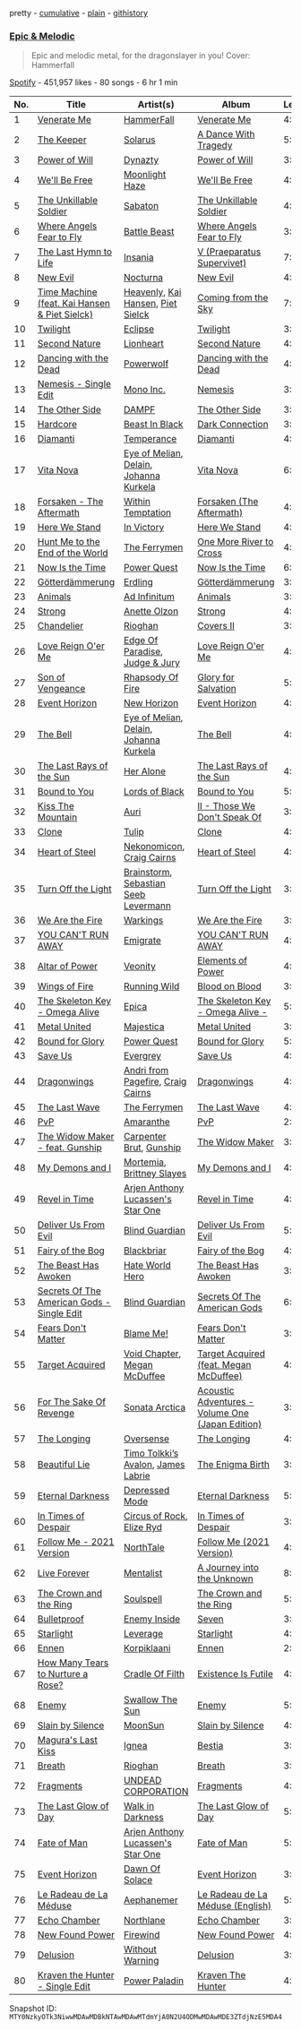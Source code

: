 pretty - [cumulative](/playlists/cumulative/37i9dQZF1DX37bXS7EGI3f.md) - [plain](/playlists/plain/37i9dQZF1DX37bXS7EGI3f) - [githistory](https://github.githistory.xyz/mackorone/spotify-playlist-archive/blob/main/playlists/plain/37i9dQZF1DX37bXS7EGI3f)

### [Epic & Melodic](https://open.spotify.com/playlist/37i9dQZF1DX37bXS7EGI3f)

> Epic and melodic metal, for the dragonslayer in you! Cover: Hammerfall

[Spotify](https://open.spotify.com/user/spotify) - 451,957 likes - 80 songs - 6 hr 1 min

| No. | Title | Artist(s) | Album | Length |
|---|---|---|---|---|
| 1 | [Venerate Me](https://open.spotify.com/track/6D1i1hoMyjs843XbMhNq8J) | [HammerFall](https://open.spotify.com/artist/2o18h28enlHxj887tATc58) | [Venerate Me](https://open.spotify.com/album/31N7LU5QrRO1FffpS3oBH7) | 4:43 |
| 2 | [The Keeper](https://open.spotify.com/track/41tlP5zUoBL8Zca4EGUiPv) | [Solarus](https://open.spotify.com/artist/1uyqmZqACSHV00vIFCsALU) | [A Dance With Tragedy](https://open.spotify.com/album/62vkQQ6Y4eVH0udX8eBxKA) | 5:40 |
| 3 | [Power of Will](https://open.spotify.com/track/480rtuITvEdBj1TA76juXO) | [Dynazty](https://open.spotify.com/artist/5deRBvKxJssHVa9n6B7tWV) | [Power of Will](https://open.spotify.com/album/6MSd9d2q11JwWSsZh6fBVr) | 3:53 |
| 4 | [We'll Be Free](https://open.spotify.com/track/5eHDFd1y53Ui8i7rk6N9nx) | [Moonlight Haze](https://open.spotify.com/artist/1J9Jg6CEtjR3C4SFXz1elX) | [We'll Be Free](https://open.spotify.com/album/5JE6mHj7OvwXBWHhN2DPIV) | 4:02 |
| 5 | [The Unkillable Soldier](https://open.spotify.com/track/1h98WxD3tsMfb4YlB2wBDS) | [Sabaton](https://open.spotify.com/artist/3o2dn2O0FCVsWDFSh8qxgG) | [The Unkillable Soldier](https://open.spotify.com/album/3wjhgpXJu4BWzOilpLkYte) | 4:11 |
| 6 | [Where Angels Fear to Fly](https://open.spotify.com/track/4Ytkv0PncFeYbkJ58N9J3I) | [Battle Beast](https://open.spotify.com/artist/7k5jeohQCF20a8foBD9ize) | [Where Angels Fear to Fly](https://open.spotify.com/album/38t4KgvHehPZhi9X55tZ8O) | 3:56 |
| 7 | [The Last Hymn to Life](https://open.spotify.com/track/2m1SoDCpZAE0oRs6gGCCXe) | [Insania](https://open.spotify.com/artist/5PgpbJGDEilZcBglUPMMPl) | [V \(Praeparatus Supervivet\)](https://open.spotify.com/album/6DjBQrACipS0vKlBIqUgzI) | 7:36 |
| 8 | [New Evil](https://open.spotify.com/track/2IvaXSzA8LFKhSVvJV0xtZ) | [Nocturna](https://open.spotify.com/artist/3Eo8pwg5OKX59PKpAFfPqX) | [New Evil](https://open.spotify.com/album/2iedVBdD7TICbWsudozEbx) | 4:25 |
| 9 | [Time Machine \(feat\. Kai Hansen & Piet Sielck\)](https://open.spotify.com/track/2XxNP9FEnrytdaIElFsWoY) | [Heavenly](https://open.spotify.com/artist/7j3etSXgd9ZLYIUW7KWnpd), [Kai Hansen](https://open.spotify.com/artist/1jpvVuIxURdWfijigYFTch), [Piet Sielck](https://open.spotify.com/artist/1JCBpIh7DHq66ljTJ9E2uu) | [Coming from the Sky](https://open.spotify.com/album/4h1Gmx1wfgbqHZBOjP8kQc) | 7:06 |
| 10 | [Twilight](https://open.spotify.com/track/74ameKBF6bcaHN7O6Knmqw) | [Eclipse](https://open.spotify.com/artist/23ajwxFk5RBpPERZrcjHUr) | [Twilight](https://open.spotify.com/album/0ks7CUZzcbl7BK09HxPjDa) | 3:48 |
| 11 | [Second Nature](https://open.spotify.com/track/3rVrbisqmkrfOVpfl9Plgj) | [Lionheart](https://open.spotify.com/artist/1ei3UyhCTygt5lNCVFItam) | [Second Nature](https://open.spotify.com/album/5rCIMFTGTvS0jLdOAc1Ljx) | 4:36 |
| 12 | [Dancing with the Dead](https://open.spotify.com/track/7KOCjpEPpWhjUQwMhewWy6) | [Powerwolf](https://open.spotify.com/artist/5HFkc3t0HYETL4JeEbDB1v) | [Dancing with the Dead](https://open.spotify.com/album/5mAAQ7KTPsJrny2toIFtn8) | 4:05 |
| 13 | [Nemesis \- Single Edit](https://open.spotify.com/track/1Ms77wvO9QAgwOI0wNILHh) | [Mono Inc.](https://open.spotify.com/artist/1189BemPY7h2lgaH1pkzGX) | [Nemesis](https://open.spotify.com/album/2MghktqgzbKofBy4CYGyk1) | 3:58 |
| 14 | [The Other Side](https://open.spotify.com/track/3o9soRptwDhjVZ5IW0c2OG) | [DAMPF](https://open.spotify.com/artist/0S3PwQ8ImA3ORcNpYsG6my) | [The Other Side](https://open.spotify.com/album/6pzWHJIhb1m0bynoFZzx7Q) | 3:34 |
| 15 | [Hardcore](https://open.spotify.com/track/1kKzLv3w7I5NXzEtWkSzi4) | [Beast In Black](https://open.spotify.com/artist/0rEuaTPLMhlViNCJrg3NEH) | [Dark Connection](https://open.spotify.com/album/30O1KkbyS9bbOniw7xtQux) | 3:34 |
| 16 | [Diamanti](https://open.spotify.com/track/47uPFOpLZMwu2ke4hyhbyW) | [Temperance](https://open.spotify.com/artist/0WHhPa7TmqQASabtpYsa5J) | [Diamanti](https://open.spotify.com/album/22w7SXP9juzKAZrEG0FnSs) | 4:31 |
| 17 | [Vita Nova](https://open.spotify.com/track/2o7Exjn3bLrKOYS7rsJXlr) | [Eye of Melian](https://open.spotify.com/artist/4o6EEebyNsDyI14s2jnB4G), [Delain](https://open.spotify.com/artist/6pIRdCtSE5hLFfIfcTAicI), [Johanna Kurkela](https://open.spotify.com/artist/7fsO7iJz8gv776THRffk0A) | [Vita Nova](https://open.spotify.com/album/6HLg30KBqgZsKRhWeKmops) | 6:04 |
| 18 | [Forsaken \- The Aftermath](https://open.spotify.com/track/6dzyEj20geKV3Khh0nFqbR) | [Within Temptation](https://open.spotify.com/artist/3hE8S8ohRErocpkY7uJW4a) | [Forsaken \(The Aftermath\)](https://open.spotify.com/album/19sM9PTWBKHos2jARNfe06) | 4:58 |
| 19 | [Here We Stand](https://open.spotify.com/track/3PMyqW85Gvncxxup60MIie) | [In Victory](https://open.spotify.com/artist/56rg8R5k95tY2jT4cQPyK3) | [Here We Stand](https://open.spotify.com/album/47tmMof0okT3jCJteSF1rR) | 4:08 |
| 20 | [Hunt Me to the End of the World](https://open.spotify.com/track/3ZHU0h1DO2Tir7pQu889N5) | [The Ferrymen](https://open.spotify.com/artist/6THX1gyfwGIwiPSyU5ffL7) | [One More River to Cross](https://open.spotify.com/album/7gb21nwjJJum3M1NoL5NkN) | 4:54 |
| 21 | [Now Is the Time](https://open.spotify.com/track/0H0g6Rk2E39yNF9ShYj9z0) | [Power Quest](https://open.spotify.com/artist/0m9MRvdIdPp3cR1JkaEVip) | [Now Is the Time](https://open.spotify.com/album/4IFXE9orZJ3dAxIZDjp3aV) | 6:18 |
| 22 | [Götterdämmerung](https://open.spotify.com/track/55YRUWiZOr4VwLpBc8QBWI) | [Erdling](https://open.spotify.com/artist/1YbFcjdUGqumvNIWLVGcJK) | [Götterdämmerung](https://open.spotify.com/album/0kh834SiX6ZoLU3X7kMJqu) | 3:44 |
| 23 | [Animals](https://open.spotify.com/track/0cNfzbkANFageuTc7Hl414) | [Ad Infinitum](https://open.spotify.com/artist/2X3qFQFHkm1sOGo5ppIoSD) | [Animals](https://open.spotify.com/album/0tvqssflKB4QRiZIpFyTYD) | 3:43 |
| 24 | [Strong](https://open.spotify.com/track/5fIjngwWngFucpYJdRHhQZ) | [Anette Olzon](https://open.spotify.com/artist/37561fPR6pVMtyLd3eOFys) | [Strong](https://open.spotify.com/album/0xIa7oSXgzJAERXQqa1r6f) | 4:27 |
| 25 | [Chandelier](https://open.spotify.com/track/6yqcGYzJ7V4tv9wXt827ue) | [Rioghan](https://open.spotify.com/artist/2Ev0s3CG4Oz7MJvqpQzHWw) | [Covers II](https://open.spotify.com/album/0iGeVl7864jzkdwMGrrrNd) | 3:38 |
| 26 | [Love Reign O'er Me](https://open.spotify.com/track/4iTx8xQFl22MH82TTrw8NQ) | [Edge Of Paradise](https://open.spotify.com/artist/45MvWoWLKlKglPHeKiVlJY), [Judge & Jury](https://open.spotify.com/artist/2p1FiOhFr2sED9OxKVNRbB) | [Love Reign O'er Me](https://open.spotify.com/album/4bYUQCRw0UMQaPdlMmPnce) | 4:00 |
| 27 | [Son of Vengeance](https://open.spotify.com/track/0fNSEGMYMcJpQIcLpUq9FT) | [Rhapsody Of Fire](https://open.spotify.com/artist/2GnCQNJbs4xqFulqAdAg2U) | [Glory for Salvation](https://open.spotify.com/album/4OfONg7cNiDlH9tpVNKN5i) | 5:46 |
| 28 | [Event Horizon](https://open.spotify.com/track/7zAy7zxQ3089UVtT8iopo1) | [New Horizon](https://open.spotify.com/artist/2Tx9qvXQEMGM4wIRald5uk) | [Event Horizon](https://open.spotify.com/album/4tcpxAECnvzKmINKJ44UYY) | 4:13 |
| 29 | [The Bell](https://open.spotify.com/track/1g2eSCd9S2onJcfJxAcS71) | [Eye of Melian](https://open.spotify.com/artist/4o6EEebyNsDyI14s2jnB4G), [Delain](https://open.spotify.com/artist/6pIRdCtSE5hLFfIfcTAicI), [Johanna Kurkela](https://open.spotify.com/artist/7fsO7iJz8gv776THRffk0A) | [The Bell](https://open.spotify.com/album/4sw2lggNNlSRYa34GbEoTu) | 4:31 |
| 30 | [The Last Rays of the Sun](https://open.spotify.com/track/5RAVYLt6qwE6qAJISplSud) | [Her Alone](https://open.spotify.com/artist/2dnG7Q4xgIcfNpItnAwLAv) | [The Last Rays of the Sun](https://open.spotify.com/album/4vOgylNHYI8EGze0sJGWOg) | 4:35 |
| 31 | [Bound to You](https://open.spotify.com/track/2e3BYKQxVqrwDNBthAVMRf) | [Lords of Black](https://open.spotify.com/artist/5PgEqen6HcezHZRU1PJO0Z) | [Bound to You](https://open.spotify.com/album/4LBRpVSwm4DKouQRuj9xJg) | 5:20 |
| 32 | [Kiss The Mountain](https://open.spotify.com/track/3H6LUyEnkwY4Q1ve2QcYWf) | [Auri](https://open.spotify.com/artist/75lPfGiZ6x0pFKz5oYfBXx) | [II \- Those We Don't Speak Of](https://open.spotify.com/album/4hSTThiexItng5cluApyAN) | 3:41 |
| 33 | [Clone](https://open.spotify.com/track/4G9hW8GiFh3CJrGOHCRzGv) | [Tulip](https://open.spotify.com/artist/520HRtk3c4y8WTKKywE4PY) | [Clone](https://open.spotify.com/album/07hUtl2HsFlRcEb5KeBbbP) | 4:09 |
| 34 | [Heart of Steel](https://open.spotify.com/track/3MyANWSUWkYyEUqMSZl3jO) | [Nekonomicon](https://open.spotify.com/artist/0LRsDKh8RR88ZyqNDw52hB), [Craig Cairns](https://open.spotify.com/artist/6iMoj5iPi4sUkBspHLJ4wK) | [Heart of Steel](https://open.spotify.com/album/4pVcx7JLwNVQL6TstlF4W8) | 4:52 |
| 35 | [Turn Off the Light](https://open.spotify.com/track/7HMC4F7fwmR1hhkqrKfKJi) | [Brainstorm](https://open.spotify.com/artist/6IlOclSCHgJ9Aix6QEktkO), [Sebastian Seeb Levermann](https://open.spotify.com/artist/4xB9G8gml0tx2QatDmBeD8) | [Turn Off the Light](https://open.spotify.com/album/4zRsabCZpD1WtJiqmiz0ia) | 3:30 |
| 36 | [We Are the Fire](https://open.spotify.com/track/04I8CtevYCYmQeTrre9CZC) | [Warkings](https://open.spotify.com/artist/7DXUeaMULtMVFmmaKFzH3E) | [We Are the Fire](https://open.spotify.com/album/0mtaaHGtukgLeUHa41VDGy) | 3:35 |
| 37 | [YOU CAN'T RUN AWAY](https://open.spotify.com/track/34yWYCjZzUAhRy6DKDlYWn) | [Emigrate](https://open.spotify.com/artist/29fyAsYdzkCIH96xB40um1) | [YOU CAN'T RUN AWAY](https://open.spotify.com/album/6dtR0STntbvuJx4ytx6gZP) | 4:09 |
| 38 | [Altar of Power](https://open.spotify.com/track/0VwzxtkLcWVsFwdLSHfHfX) | [Veonity](https://open.spotify.com/artist/3Zero2Ovi9miqMvjcNpobH) | [Elements of Power](https://open.spotify.com/album/3KVsdtxgGQN5hKi0AWqU0A) | 4:21 |
| 39 | [Wings of Fire](https://open.spotify.com/track/6OWQLU8zkE7ph047jVwt1i) | [Running Wild](https://open.spotify.com/artist/7954VFaZClkL503srfV5PE) | [Blood on Blood](https://open.spotify.com/album/1OLRjNNIkMhGXRsAa3VSDD) | 3:59 |
| 40 | [The Skeleton Key \- Omega Alive](https://open.spotify.com/track/58TCqmFub3i48RrCqkjcKa) | [Epica](https://open.spotify.com/artist/5HA5aLY3jJV7eimXWkRBBp) | [The Skeleton Key \- Omega Alive \-](https://open.spotify.com/album/7kCUk70yTH96LYWAwp0ahX) | 5:05 |
| 41 | [Metal United](https://open.spotify.com/track/2J39E5ALx4hS1WkhWl6qXu) | [Majestica](https://open.spotify.com/artist/52lkxAYfC9ypaPJ2EB22ki) | [Metal United](https://open.spotify.com/album/0GVawmsGBiJTnKcY0rpIDX) | 3:38 |
| 42 | [Bound for Glory](https://open.spotify.com/track/6iaE692yddzSZCtas13O3G) | [Power Quest](https://open.spotify.com/artist/0m9MRvdIdPp3cR1JkaEVip) | [Bound for Glory](https://open.spotify.com/album/67ivunRzZPCKSFkJ0RLkUa) | 5:27 |
| 43 | [Save Us](https://open.spotify.com/track/4wgNeJC09meKtvYTjGTyG8) | [Evergrey](https://open.spotify.com/artist/4S0foX2r0RlC12KBW8u73D) | [Save Us](https://open.spotify.com/album/5vCm979YxXhzYDlpgyYRgW) | 4:45 |
| 44 | [Dragonwings](https://open.spotify.com/track/4LNkBt5ErMrbXHeCPoDhzZ) | [Andri from Pagefire](https://open.spotify.com/artist/2G9wqkzaH0KfttTIbqTqMC), [Craig Cairns](https://open.spotify.com/artist/6iMoj5iPi4sUkBspHLJ4wK) | [Dragonwings](https://open.spotify.com/album/5myo6QeT0EwVkAVPw3MlR0) | 4:03 |
| 45 | [The Last Wave](https://open.spotify.com/track/3HIrL5CpFrc6CNjiOCDidI) | [The Ferrymen](https://open.spotify.com/artist/6THX1gyfwGIwiPSyU5ffL7) | [The Last Wave](https://open.spotify.com/album/4fh7KDwJsiTCLwzeEEJIXL) | 4:47 |
| 46 | [PvP](https://open.spotify.com/track/46HFTyFqLMzSye98Arqa98) | [Amaranthe](https://open.spotify.com/artist/2KaW48xlLnXC2v8tvyhWsa) | [PvP](https://open.spotify.com/album/2NmhrfbIE0otcLsX7rgmJ5) | 2:59 |
| 47 | [The Widow Maker \- feat\. Gunship](https://open.spotify.com/track/2wEefjLWT91c7AyTuiStmi) | [Carpenter Brut](https://open.spotify.com/artist/1l2oLiukA9i5jEtIyNWIEP), [Gunship](https://open.spotify.com/artist/3PALZKWkpwjRvBsRmhlVSS) | [The Widow Maker](https://open.spotify.com/album/2ivXd8Ca3ECnX7ILZoNpbP) | 3:55 |
| 48 | [My Demons and I](https://open.spotify.com/track/5KWXj0NY74p7Pqctwk79jU) | [Mortemia](https://open.spotify.com/artist/5RUUgjv8Q0H2osxIC3AYBi), [Brittney Slayes](https://open.spotify.com/artist/1Ea0u6DNv731liS6GfD7aK) | [My Demons and I](https://open.spotify.com/album/1h30AxSI16qbIZqPQX3tZh) | 4:16 |
| 49 | [Revel in Time](https://open.spotify.com/track/2CmQeA8YUtZDMp2tUsuqj1) | [Arjen Anthony Lucassen's Star One](https://open.spotify.com/artist/1W5pfX7IGyw9wCmfARg1pi) | [Revel in Time](https://open.spotify.com/album/4F4zzCVXkFuDiH9pnf88Jk) | 4:37 |
| 50 | [Deliver Us From Evil](https://open.spotify.com/track/4Cb1AimuiTJ5szNlCcf895) | [Blind Guardian](https://open.spotify.com/artist/7jxJ25p0pPjk0MStloN6o6) | [Deliver Us From Evil](https://open.spotify.com/album/1ZnC7l78DJRZ3Tjhn4IyvO) | 5:21 |
| 51 | [Fairy of the Bog](https://open.spotify.com/track/1bonbXXlT83xzDsyKIc0Am) | [Blackbriar](https://open.spotify.com/artist/6PXQUX3BYTSVj7LcvviOmI) | [Fairy of the Bog](https://open.spotify.com/album/1JahUk68dOo6qgqppAkfk1) | 4:36 |
| 52 | [The Beast Has Awoken](https://open.spotify.com/track/1DCcgFZYNC4DbeysRwBpjo) | [Hate World Hero](https://open.spotify.com/artist/3fUpS8AGXpd7PO9I8bs4jh) | [The Beast Has Awoken](https://open.spotify.com/album/3Ch8TYT2iPsUCjKAcCe4rc) | 3:33 |
| 53 | [Secrets Of The American Gods \- Single Edit](https://open.spotify.com/track/59Zt3ljewoHZ0A2J6qayNo) | [Blind Guardian](https://open.spotify.com/artist/7jxJ25p0pPjk0MStloN6o6) | [Secrets Of The American Gods](https://open.spotify.com/album/2VlGYrtrvRshFFEzBDRmD2) | 6:37 |
| 54 | [Fears Don't Matter](https://open.spotify.com/track/7KnvDg0LKjSfWdWE3fOkfL) | [Blame Me!](https://open.spotify.com/artist/5VPpA30LO6fGV6ZYycAn9T) | [Fears Don't Matter](https://open.spotify.com/album/552oU2gbQGqZmmleLFLOeQ) | 3:44 |
| 55 | [Target Acquired](https://open.spotify.com/track/25x7xXk5m6oCO1x67J0HRY) | [Void Chapter](https://open.spotify.com/artist/6hJhjhNdtSCfZhQiqN03lq), [Megan McDuffee](https://open.spotify.com/artist/4n34M10wtYMrhh5tNsKwnn) | [Target Acquired \(feat\. Megan McDuffee\)](https://open.spotify.com/album/2V5RiMu96qwpW0dDY0LDXt) | 4:48 |
| 56 | [For The Sake Of Revenge](https://open.spotify.com/track/590peBKo6OaJzKu756aGe4) | [Sonata Arctica](https://open.spotify.com/artist/5YeoQ1L71cXDMpSpqxOjfH) | [Acoustic Adventures \- Volume One \(Japan Edition\)](https://open.spotify.com/album/2SoNYP3NBHJzAek1kMi13X) | 3:31 |
| 57 | [The Longing](https://open.spotify.com/track/6nLAVYh5wKwASkNoYVNSNi) | [Oversense](https://open.spotify.com/artist/2s2E3a8FosQdQvs1r8KHYd) | [The Longing](https://open.spotify.com/album/7bNjKNmZ2Wj58s9zCRCJ0u) | 4:43 |
| 58 | [Beautiful Lie](https://open.spotify.com/track/3dDNdEVFoLxwHHxMkqdzgX) | [Timo Tolkki’s Avalon](https://open.spotify.com/artist/6UkYfNV9Y4kp00UT4D2djV), [James Labrie](https://open.spotify.com/artist/3bd5EpE5vC93GJT2u0fx4n) | [The Enigma Birth](https://open.spotify.com/album/1FHDDaZgW1tIITStkrPegX) | 3:51 |
| 59 | [Eternal Darkness](https://open.spotify.com/track/5KF33B01qnGgBYIp35LD6f) | [Depressed Mode](https://open.spotify.com/artist/2vKi7KUTYLHqKVQQ3cpBo0) | [Eternal Darkness](https://open.spotify.com/album/13G54l6oV3HKT4HaWsKDQB) | 5:46 |
| 60 | [In Times of Despair](https://open.spotify.com/track/3CPTxcIAGwHLmWRDcKOiiv) | [Circus of Rock](https://open.spotify.com/artist/518jW2ZS5MdaqOKpQ5aX1q), [Elize Ryd](https://open.spotify.com/artist/4aHpq3SeE9HiKNft9Bcj55) | [In Times of Despair](https://open.spotify.com/album/4Jom2FViB0yuDP1OZGr00b) | 3:56 |
| 61 | [Follow Me \- 2021 Version](https://open.spotify.com/track/0INe7Iyke6NFj22Qk1VUG4) | [NorthTale](https://open.spotify.com/artist/0cxYOcvgOWW1MJEoWeuCvg) | [Follow Me \(2021 Version\)](https://open.spotify.com/album/637voTjJpvBefltyDIHdmz) | 4:39 |
| 62 | [Live Forever](https://open.spotify.com/track/7oMcV2D2R56RtqmRIkCrrY) | [Mentalist](https://open.spotify.com/artist/0FqWOgn92qjlFjYcmoesrs) | [A Journey into the Unknown](https://open.spotify.com/album/0irkEOaKunQdxX1lbcetfI) | 8:09 |
| 63 | [The Crown and the Ring](https://open.spotify.com/track/1HtsvQYdss4JESyNjLwK0N) | [Soulspell](https://open.spotify.com/artist/4YmdAxENgEABrxFj8zRSsA) | [The Crown and the Ring](https://open.spotify.com/album/2QGVSOtuG50JyTMa9EUQss) | 5:17 |
| 64 | [Bulletproof](https://open.spotify.com/track/3fW5bM0HE0C6SjmATeMhOp) | [Enemy Inside](https://open.spotify.com/artist/4DX0ctdZRMWec9KCiigIXy) | [Seven](https://open.spotify.com/album/7BmZ8XbskH7qzoBux13TZb) | 3:42 |
| 65 | [Starlight](https://open.spotify.com/track/3yhiVw0c508cIU7dcr58cs) | [Leverage](https://open.spotify.com/artist/2dq9tKlKAPKrdyGYW1ptO3) | [Starlight](https://open.spotify.com/album/3gJM0RarrJzMbwbVQH87WY) | 4:01 |
| 66 | [Ennen](https://open.spotify.com/track/0HpZjIABarod86IOpju4Ll) | [Korpiklaani](https://open.spotify.com/artist/521Yl3LUvD7G9dMRO4fpCy) | [Ennen](https://open.spotify.com/album/4Vv3Kw6ag2PSPmuhIJJVrm) | 2:28 |
| 67 | [How Many Tears to Nurture a Rose?](https://open.spotify.com/track/56uFi2FNOiPTwwMTmnQb9b) | [Cradle Of Filth](https://open.spotify.com/artist/0NTSMFFapnyZfvmCwzcYPd) | [Existence Is Futile](https://open.spotify.com/album/3KpVEHzcarxhbDLaxSREiI) | 4:34 |
| 68 | [Enemy](https://open.spotify.com/track/6NoaIMlVxsNzwziVODH3XZ) | [Swallow The Sun](https://open.spotify.com/artist/0ulKlNlo0iPx5ZS6VMTHWQ) | [Enemy](https://open.spotify.com/album/4BIUjZYmWfSKRaDDTpHgqR) | 5:39 |
| 69 | [Slain by Silence](https://open.spotify.com/track/67pzpOxGKJcBGvICHRW6aE) | [MoonSun](https://open.spotify.com/artist/1nSYsxBoOs3Cvi6j6WDXdS) | [Slain by Silence](https://open.spotify.com/album/2rUuL1S2HUXYDxsPD668UE) | 4:12 |
| 70 | [Magura's Last Kiss](https://open.spotify.com/track/3xXo6v1xoHKHWdkTavpOBx) | [Ignea](https://open.spotify.com/artist/7E7V95LId9MPJ6anIK1qrM) | [Bestia](https://open.spotify.com/album/2MmoV9l6vJ6lxs290bEMkt) | 3:31 |
| 71 | [Breath](https://open.spotify.com/track/6srr7GORT5rCZyFKO5jd2G) | [Rioghan](https://open.spotify.com/artist/2Ev0s3CG4Oz7MJvqpQzHWw) | [Breath](https://open.spotify.com/album/2A70NvbWyMrMhCgCCLB05g) | 3:44 |
| 72 | [Fragments](https://open.spotify.com/track/5p3osjelrzcmI0vLCP662k) | [UNDEAD CORPORATION](https://open.spotify.com/artist/6fKT4n1tGdjiH5RwNRQuTf) | [Fragments](https://open.spotify.com/album/47Teby1vWfGnwGsaySaEKQ) | 4:21 |
| 73 | [The Last Glow of Day](https://open.spotify.com/track/5A8Swwa08RlHqJ8SCcrGk9) | [Walk in Darkness](https://open.spotify.com/artist/4J5dAuYmTTvllJTymoS3tL) | [The Last Glow of Day](https://open.spotify.com/album/1bDmn617Zj0iFIaa6uVQfv) | 5:15 |
| 74 | [Fate of Man](https://open.spotify.com/track/6qWw5KhqblmmqA7APdpqmk) | [Arjen Anthony Lucassen's Star One](https://open.spotify.com/artist/1W5pfX7IGyw9wCmfARg1pi) | [Fate of Man](https://open.spotify.com/album/4lvGV04Suxogp8e6tryPQf) | 5:29 |
| 75 | [Event Horizon](https://open.spotify.com/track/6OH0OWVVHryjQxQfEnv4Fc) | [Dawn Of Solace](https://open.spotify.com/artist/7anjHetVbdSelRpDsZzWY7) | [Event Horizon](https://open.spotify.com/album/42gPwQ8a9gO5C2pSQpXrPm) | 3:51 |
| 76 | [Le Radeau de La Méduse](https://open.spotify.com/track/3pA6e63BSPjPt9SFF9lwha) | [Aephanemer](https://open.spotify.com/artist/1M2nK2dOXJjcCuW3SQEzET) | [Le Radeau de La Méduse \(English\)](https://open.spotify.com/album/1KENM3kf19xETgAZT0DQng) | 5:42 |
| 77 | [Echo Chamber](https://open.spotify.com/track/60f16377jccKJsVAwmnyiR) | [Northlane](https://open.spotify.com/artist/3qyg72RGnGdF521zMU02u9) | [Echo Chamber](https://open.spotify.com/album/1s8WAKE6VnNPW5Mdud6nQF) | 3:47 |
| 78 | [New Found Power](https://open.spotify.com/track/0KKDXtEugnwp8lyNPo0YxK) | [Firewind](https://open.spotify.com/artist/70I9vE7YTwKmelfEplXc5r) | [New Found Power](https://open.spotify.com/album/3SIe3cPl0rIvPMCafeSNyV) | 4:15 |
| 79 | [Delusion](https://open.spotify.com/track/6A6aJxfbI3FxwZLZpGYkpV) | [Without Warning](https://open.spotify.com/artist/4t91G6AzXhhZXQkbpZX7Fe) | [Delusion](https://open.spotify.com/album/1zDi3Uv4ss4Hm8qjPzDivj) | 3:04 |
| 80 | [Kraven the Hunter \- Single Edit](https://open.spotify.com/track/3skZ9npI1llyAOivyBCC7y) | [Power Paladin](https://open.spotify.com/artist/2jkaoO6BDX0QvewdjxRSvB) | [Kraven The Hunter](https://open.spotify.com/album/39Zzf3eP7dTiDPlbCZrTma) | 4:42 |

Snapshot ID: `MTY0NzkyOTk3NiwwMDAwMDBkNTAwMDAwMTdmYjA0N2U4ODMwMDAwMDE3ZTdjNzE5MDA4`